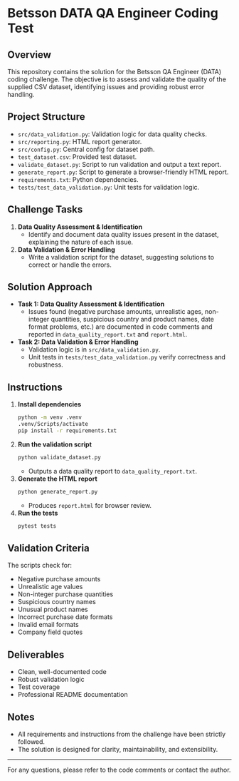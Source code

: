 

# Betsson DATA QA Engineer Coding Test

## Overview
This repository contains the solution for the Betsson QA Engineer (DATA) coding challenge. The objective is to assess and validate the quality of the supplied CSV dataset, identifying issues and providing robust error handling.

## Project Structure
- `src/data_validation.py`: Validation logic for data quality checks.
- `src/reporting.py`: HTML report generator.
- `src/config.py`: Central config for dataset path.
- `test_dataset.csv`: Provided test dataset.
- `validate_dataset.py`: Script to run validation and output a text report.
- `generate_report.py`: Script to generate a browser-friendly HTML report.
- `requirements.txt`: Python dependencies.
- `tests/test_data_validation.py`: Unit tests for validation logic.

## Challenge Tasks

1. **Data Quality Assessment & Identification**
   - Identify and document data quality issues present in the dataset, explaining the nature of each issue.
2. **Data Validation & Error Handling**
   - Write a validation script for the dataset, suggesting solutions to correct or handle the errors.

## Solution Approach

- **Task 1: Data Quality Assessment & Identification**
   - Issues found (negative purchase amounts, unrealistic ages, non-integer quantities, suspicious country and product names, date format problems, etc.) are documented in code comments and reported in `data_quality_report.txt` and `report.html`.
- **Task 2: Data Validation & Error Handling**
   - Validation logic is in `src/data_validation.py`.
   - Unit tests in `tests/test_data_validation.py` verify correctness and robustness.

## Instructions

1. **Install dependencies**
   ```bash
   python -m venv .venv
   .venv/Scripts/activate
   pip install -r requirements.txt
   ```
2. **Run the validation script**
   ```bash
   python validate_dataset.py
   ```
   - Outputs a data quality report to `data_quality_report.txt`.
3. **Generate the HTML report**
   ```bash
   python generate_report.py
   ```
   - Produces `report.html` for browser review.
4. **Run the tests**
   ```bash
   pytest tests
   ```

## Validation Criteria
The scripts check for:
- Negative purchase amounts
- Unrealistic age values
- Non-integer purchase quantities
- Suspicious country names
- Unusual product names
- Incorrect purchase date formats
- Invalid email formats
- Company field quotes

## Deliverables
- Clean, well-documented code
- Robust validation logic
- Test coverage
- Professional README documentation

## Notes
- All requirements and instructions from the challenge have been strictly followed.
- The solution is designed for clarity, maintainability, and extensibility.

---
For any questions, please refer to the code comments or contact the author.
